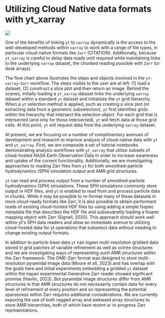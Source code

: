 # Utilizing Cloud Native data formats with yt_xarray 

![](_static/images/yt_xr_zarr_flowchart.png)

One of the benefits of linking `yt` to `xarray` dynamically is the access to the 
well-developed methods within `xarray` to work with a range of file types, in particular
cloud-native formats like `Zarr` (CITATION). Additionally, because `yt_xarray` is careful 
to delay data reads until required while maintaining links to the underlying `xarray`
dataset, the chunked reading possible with `Zarr` (or dask arrays).  

The flow chart above illustrates the steps and objects involved in the `yt`-`xarray`-`Zarr`
workflow. The steps visible to the user are at left: (1) load a dataset, (2) construct a slice plot 
and then return an image. Behind the scenes, initially loading a `yt_xarray` dataset links the underlying `xarray` dataset within
a standard `yt` dataset and initializes the `yt` grid hierarchy. When a `yt` selection method
is applied, such as creating a slice plot (or extracting data from a geometric subselection), `yt`
first identifies grids within the hierarchy that intersect the selection object. For each grid
that is intersected (and only for those intersected), `yt` will fetch data at those grid cells. 
At this point, `yt` will request data from the underlying `xarray` dataset.

At present, we are focusing on a number of complimentary avenues of development and research to improve analysis of cloud-native data with `yt` and `yt_xarray`. First, we are composite a set of tutorial notebooks demonstrating analysis workflows with `yt_xarray` that utilize subsets of cloud-hosted NASA Earth Observation Data in order to increase awareness and uptake of the current functionality. Additionally, we are investigating approaches to reading Zarr files from `yt` for both smoothed-particle hydrodynamics (SPH) simulation output and AMR grid structures.

`yt` can read and process output from a number of smoothed-particle hydrodynamics (SPH) simulations. These SPH simulations commonly store output in HDF files, and `yt` is enabled to read from and process particle data in chunks. While it may be possible to re-format many of these datasets in more cloud-ready formats like Zarr, it is also possible to obtain performant reads of existing cloud-hosted HDF files by using adding a simple fsspec metadata file that describes the HDF file and subseuqnetly loading a fsspec mapping object with Zarr (Signell, 2020). This approach should work well within yt's SPH data readers and allow an immediate avenue to utilizing cloud-hosted data for yt operations that subselect data without needing to change existing output formats.

In addition to particle-base data `yt` can ingest multi-resolution gridded data stored in grid patches of variable refinement as well as octree structures and we are investigating ways of representing such AMR structures within the Zarr framework. The OME-Zarr format was designed to store multi-resolution pyramidal image data (Moore et all, 2023) and has overlap with the goals here and initial experiments embedding a gridded `yt` dataset within the napari experimental Generative Zarr reader showed signficant promise (Havlin, 2023). But pyramidal image structures differ from AMR structures in that AMR structures do not necessarily contain data for every level of refinement at every position and so representing the potential sparseness within Zarr requires additional considerations. We are currently exporing the use of both ragged array and awkward array structures to store AMR hierarchies, both of which have recent or in-progress Zarr representations.
